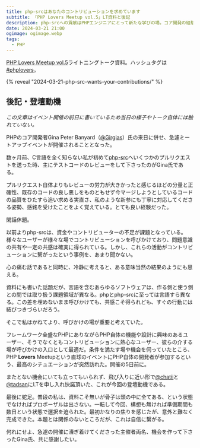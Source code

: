 ```yaml
---
title: php-srcはあなたのコントリビューションを求めています
subtitle: 「PHP Lovers Meetup vol.5」LT資料と後記
description: php-srcへの貢献はPHPエンジニアにとって新たな学びの場。コア開発の経験の無いPHPユーザーは、どのようにすればPHP本体への貢献を行えるか、「テスト」という観点から紹介。
date: 2024-03-21 21:00
ogimage: ogimage.webp
tags:
  - PHP
---
```


[PHP Lovers Meetup vol.5](https://php-lovers-meetup.connpass.com/event/313650/)ライトニングトーク資料。ハッシュタグは[#phplovers](https://twitter.com/search?q=%23phplovers)。

{% reveal "2024-03-21-php-src-wants-your-contributions/" %}

## 後記・登壇動機

*この文章はイベント開催の前日に書いているため当日の様子やトーク自体には触れていない。*

PHPのコア開発者Gina Peter Banyard（[@Girgias](https://twitter.com/Girgias)）氏の来日に併せ、急遽ミートアップイベントが開催されることとなった。

数ヶ月前、C言語を全く知らない私が初めて[php-src](https://github.com/php/php-src)へいくつかのプルリクエストを送った時、主にテストコードのレビューをして下さったのがGina氏である。

プルリクエスト自体よりもレビューの労力が大きかったと感じるほどの分量と正確性、既存のコードの良し悪しをものともせず今マージしようとしているコードの品質をひたすら追い求める実直さ、私のような新参にも丁寧に対応してくださる姿勢、感銘を受けたことをよく覚えている。とても良い経験だった。

閑話休題。

以前よりphp-srcは、資金やコントリビューターの不足が課題となっている。様々なユーザーが様々な場でコントリビューションを呼びかけており、問題意識の共有や一定の共感は確実に得られている。しかし、これらの活動がコントリビューションに繋がったという事例を、あまり聞かない。

心の痛む話であると同時に、冷静に考えると、ある意味当然の結果のようにも思える。

資料にも書いた話題だが、言語を含むあらゆるソフトウェアは、作る側と使う側との間では取り扱う課題領域が異なる。phpとphp-srcに至っては言語すら異なる。この差を埋めないまま呼びかけても、共感こそ得られども、すぐの行動には結びつきづらいだろう。

そこで私はかねてより、呼びかけの場が重要と考えていた。

フレームワーク全盛なPHPにありながらPHP自体の機能や設計に興味のあるユーザー、そうでなくともコントリビューションに熱心なユーザー、彼らの介する場が呼びかけの入口として最適だ。条件を満たす場や機会を伺っていたところ、PHP **Lovers** Meetupという直球のイベントにPHP自体の開発者が参加するという、最高のシチュエーションが突然訪れた。開催の5日前に。

<!-- textlint-disable -->
またとない機会にいても立ってもいられず、飛び入りに近い形で[@chatii](https://twitter.com/chatii)と[@tadsan](https://twitter.com/tadsan)にLTを申し入れ快諾頂いた、これが今回の登壇動機である。
<!-- textlint-enable -->

最後に蛇足。普段の私は、資料こそ無いが骨子は頭の中に全てある、という状態でなければプロポーザルは出さない。一転して今回、構想も無ければ準備期間も数日という状態で選択を迫られた。最初かなりの焦りを感じたが、意外と難なく完成できた。本題とは関係のないところだが、これは自信に繋がる。

何れにせよ、急遽の開催に漕ぎ着けてくださった主催者両名、機会を作って下さったGina氏、共に感謝したい。

